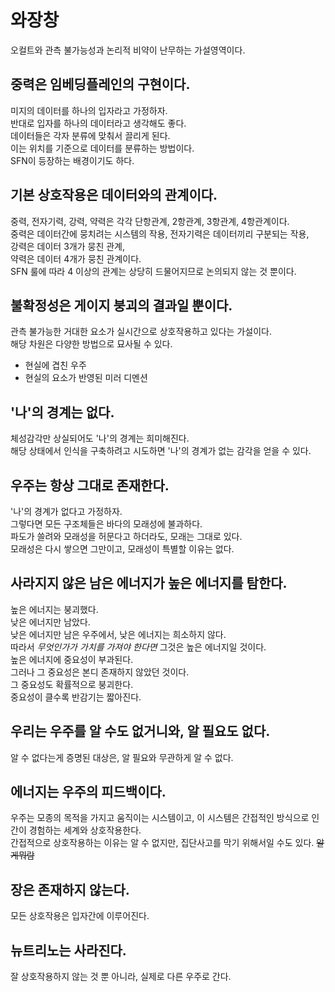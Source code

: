# 와장창
오컬트와 관측 불가능성과 논리적 비약이 난무하는 가설영역이다.

## 중력은 임베딩플레인의 구현이다.
미지의 데이터를 하나의 입자라고 가정하자.  
반대로 입자를 하나의 데이터라고 생각해도 좋다.  
데이터들은 각자 분류에 맞춰서 끌리게 된다.  
이는 위치를 기준으로 데이터를 분류하는 방법이다.  
SFN이 등장하는 배경이기도 하다.  

## 기본 상호작용은 데이터와의 관계이다.
중력, 전자기력, 강력, 약력은 각각 단항관계, 2항관계, 3항관계, 4항관계이다.  
중력은 데이터간에 뭉치려는 시스템의 작용,
전자기력은 데이터끼리 구분되는 작용,  
강력은 데이터 3개가 뭉친 관계,  
약력은 데이터 4개가 뭉친 관계이다.  
SFN 룰에 따라 4 이상의 관계는 상당히 드물어지므로 논의되지 않는 것 뿐이다.  

## 불확정성은 게이지 붕괴의 결과일 뿐이다.
관측 불가능한 거대한 요소가 실시간으로 상호작용하고 있다는 가설이다.  
해당 차원은 다양한 방법으로 묘사될 수 있다.  

- 현실에 겹친 우주
- 현실의 요소가 반영된 미러 디멘션

## '나'의 경계는 없다.
체성감각만 상실되어도 '나'의 경계는 희미해진다.  
해당 상태에서 인식을 구축하려고 시도하면 '나'의 경계가 없는 감각을 얻을 수 있다.  

## 우주는 항상 그대로 존재한다.
'나'의 경계가 없다고 가정하자.  
그렇다면 모든 구조체들은 바다의 모래성에 불과하다.  
파도가 쓸려와 모래성을 허문다고 하더라도, 모래는 그대로 있다.  
모래성은 다시 쌓으면 그만이고, 모래성이 특별할 이유는 없다.  

## 사라지지 않은 남은 에너지가 높은 에너지를 탐한다.
높은 에너지는 붕괴했다.  
낮은 에너지만 남았다.  
낮은 에너지만 남은 우주에서, 낮은 에너지는 희소하지 않다.  
따라서 *무엇인가가 가치를 가져야 한다면* 그것은 높은 에너지일 것이다.  
높은 에너지에 중요성이 부과된다.  
그러나 그 중요성은 본디 존재하지 않았던 것이다.  
그 중요성도 확률적으로 붕괴한다.  
중요성이 클수록 반감기는 짧아진다.  

## 우리는 우주를 알 수도 없거니와, 알 필요도 없다.  
알 수 없다는게 증명된 대상은, 알 필요와 무관하게 알 수 없다.  

## 에너지는 우주의 피드백이다.
우주는 모종의 목적을 가지고 움직이는 시스템이고, 이 시스템은 간접적인 방식으로 인간이 경험하는 세계와 상호작용한다.  
간접적으로 상호작용하는 이유는 알 수 없지만, 집단사고를 막기 위해서일 수도 있다. <del>알게뭐람</del>

## 장은 존재하지 않는다.
모든 상호작용은 입자간에 이루어진다.

## 뉴트리노는 사라진다.
잘 상호작용하지 않는 것 뿐 아니라, 실제로 다른 우주로 간다.
